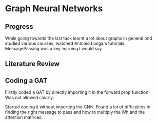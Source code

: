# Graph Neural Networks
## Progress
While going towards the last task learnt a lot about graphs in general and studied various courses, watched Antonio Longa's tutorials. MessagePassing was a key learning I would say.

## Literature Review 

## Coding a GAT
Firstly coded a GAT by directly importing it in the forward prop function! Was not allowed clearly.

Started coding it without importing the GNN.  Found a lot of difficulties in finding the right message to pass and how to multiply the Wh and the attention matrices.
